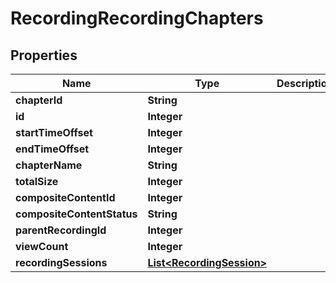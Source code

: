 
# RecordingRecordingChapters

## Properties
Name | Type | Description | Notes
------------ | ------------- | ------------- | -------------
**chapterId** | **String** |  |  [optional]
**id** | **Integer** |  |  [optional]
**startTimeOffset** | **Integer** |  |  [optional]
**endTimeOffset** | **Integer** |  |  [optional]
**chapterName** | **String** |  |  [optional]
**totalSize** | **Integer** |  |  [optional]
**compositeContentId** | **Integer** |  |  [optional]
**compositeContentStatus** | **String** |  |  [optional]
**parentRecordingId** | **Integer** |  |  [optional]
**viewCount** | **Integer** |  |  [optional]
**recordingSessions** | [**List&lt;RecordingSession&gt;**](RecordingSession.md) |  |  [optional]



